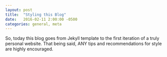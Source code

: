 ```yaml
---
layout: post
title:  "Styling this Blog"
date:   2016-02-11 2:00:00 -0500
categories: general, meta
---
```



So, today this blog goes from Jekyll template to the first iteration of a truly personal website. That being said, ANY tips and recommendations for style are highly encouraged.